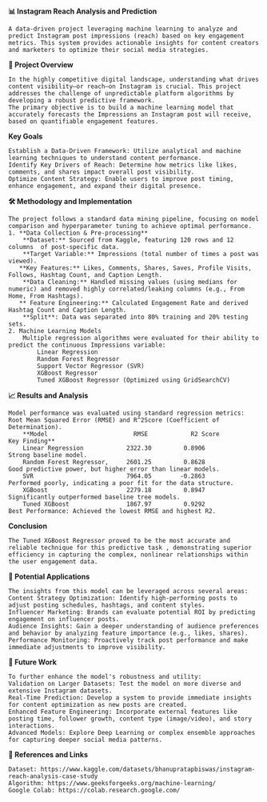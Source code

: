 **📊 Instagram Reach Analysis and Prediction**

    A data-driven project leveraging machine learning to analyze and predict Instagram post impressions (reach) based on key engagement metrics. This system provides actionable insights for content creators and marketers to optimize their social media strategies.

**🚀 Project Overview**

    In the highly competitive digital landscape, understanding what drives content visibility—or reach—on Instagram is crucial. This project addresses the challenge of unpredictable platform algorithms by developing a robust predictive framework.
    The primary objective is to build a machine learning model that accurately forecasts the Impressions an Instagram post will receive, based on quantifiable engagement features.

**Key Goals**

    Establish a Data-Driven Framework: Utilize analytical and machine learning techniques to understand content performance.
    Identify Key Drivers of Reach: Determine how metrics like likes, comments, and shares impact overall post visibility.
    Optimize Content Strategy: Enable users to improve post timing, enhance engagement, and expand their digital presence.
    
**🛠️ Methodology and Implementation**

    The project follows a standard data mining pipeline, focusing on model comparison and hyperparameter tuning to achieve optimal performance.
    1. **Data Collection & Pre-processing**
        **Dataset:** Sourced from Kaggle, featuring 120 rows and 12 columns  of post-specific data.
        **Target Variable:** Impressions (total number of times a post was viewed).
       **Key Features:** Likes, Comments, Shares, Saves, Profile Visits, Follows, Hashtag Count, and Caption Length.
        **Data Cleaning:** Handled missing values (using medians for numeric) and removed highly correlated/leaking columns (e.g., From Home, From Hashtags).
       ** Feature Engineering:** Calculated Engagement Rate and derived Hashtag Count and Caption Length.
        **Split**: Data was separated into 80% training and 20% testing sets.
    2. Machine Learning Models
        Multiple regression algorithms were evaluated for their ability to predict the continuous Impressions variable:
            Linear Regression 
            Random Forest Regressor 
            Support Vector Regressor (SVR) 
            XGBoost Regressor 
            Tuned XGBoost Regressor (Optimized using GridSearchCV) 

**📈 Results and Analysis**

    Model performance was evaluated using standard regression metrics: Root Mean Squared Error (RMSE) and R^2Score (Coefficient of Determination).
        **Model                        RMSE            R2 Score                          Key Finding**
        Linear Regression            2322.30         0.8906                       Strong baseline model.
        Random Forest Regressor,     2601.25         0.8628                       Good predictive power, but higher error than linear models.
        SVR                          7964.05        -0.2863                       Performed poorly, indicating a poor fit for the data structure.
        XGBoost                      2279.18         0.8947                       Significantly outperformed baseline tree models.
        Tuned XGBoost                1867.97         0.9292                       Best Performance: Achieved the lowest RMSE and highest R2.
    
**Conclusion**

    The Tuned XGBoost Regressor proved to be the most accurate and reliable technique for this predictive task , demonstrating superior efficiency in capturing the complex, nonlinear relationships within the user engagement data.

**🎯 Potential Applications**

    The insights from this model can be leveraged across several areas:
    Content Strategy Optimization: Identify high-performing posts to adjust posting schedules, hashtags, and content styles.
    Influencer Marketing: Brands can evaluate potential ROI by predicting engagement on influencer posts.
    Audience Insights: Gain a deeper understanding of audience preferences and behavior by analyzing feature importance (e.g., likes, shares).
    Performance Monitoring: Proactively track post performance and make immediate adjustments to improve visibility.
    
**🔮 Future Work**

    To further enhance the model's robustness and utility:
    Validation on Larger Datasets: Test the model on more diverse and extensive Instagram datasets.
    Real-Time Prediction: Develop a system to provide immediate insights for content optimization as new posts are created.
    Enhanced Feature Engineering: Incorporate external features like posting time, follower growth, content type (image/video), and story interactions.
    Advanced Models: Explore Deep Learning or complex ensemble approaches for capturing deeper social media patterns.
    
**🔗 References and Links**

    Dataset: https://www.kaggle.com/datasets/bhanupratapbiswas/instagram-reach-analysis-case-study 
    Algorithm: https://www.geeksforgeeks.org/machine-learning/
    Google Colab: https://colab.research.google.com/
